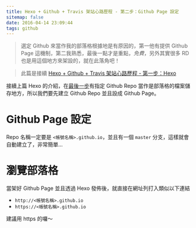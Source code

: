 ```yaml
---
title: Hexo + Github + Travis 架站心路歷程 - 第二步：Github Page 設定
sitemap: false
date: 2016-04-14 23:09:44
tags: github
---
```

> 選定 Github 來當作我的部落格根據地是有原因的，第一他有提供 Github Page 這機制，第二我熟悉，最後一點才是重點，*免費*，另外其實很多 RD 也是用這個地方來架設的，就在此落角吧！

> 此篇是接續 [Hexo + Github + Travis 架站心路歷程 - 第一步：Hexo](http://zack9433.github.io/2016/04/13/hexo-intro/)

接續上篇 Hexo 的介紹，在[最後一步](http://zack9433.github.io/2016/04/13/hexo-intro/#發佈)有指定 Github Repo 當作是部落格的檔案儲存地方，所以我們要先建立 Github Repo 並且設成 Github Page。

# Github Page 設定
Repo 名稱一定要是 `<帳號名稱>.github.io`，並且有一個 `master` 分支，這樣就會自動建立了，非常簡單...

# 瀏覽部落格
當架好 Github Page 並且透過 Hexo 發佈後，就直接在網址列打入類似以下連結
- `http://<帳號名稱>.github.io`
- `https://<帳號名稱>.github.io`

建議用 https 的囉～
